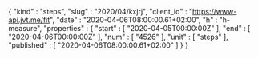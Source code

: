 {
  "kind" : "steps",
  "slug" : "2020/04/kxjrj",
  "client_id" : "https://www-api.jvt.me/fit",
  "date" : "2020-04-06T08:00:00.61+02:00",
  "h" : "h-measure",
  "properties" : {
    "start" : [ "2020-04-05T00:00:00Z" ],
    "end" : [ "2020-04-06T00:00:00Z" ],
    "num" : [ "4526" ],
    "unit" : [ "steps" ],
    "published" : [ "2020-04-06T08:00:00.61+02:00" ]
  }
}

